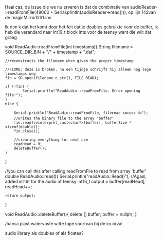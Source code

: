 Haai cas, de issue die we nu ervaren is dat de combinatie van audioReader->readFromFile(49060 + Serial.println(audioReader->read())); op lijn 142van de magicMirrorI2S1.ino

Ik den k dat het komt door het feit dat je doubles gebruikte voor de buffer, ik heb die veranderd naar int16_t block ints voor de teensy want die wilt dat graag

void ReadAudio::readFromFile(int timestamp){
  String filename = SOURCE_DIR_BIN + "/" + timestamp + ".dat";

    //reconstructs the filename when given the proper timestamp

    //FIXME: deze is broken, na een tijdje schrijft hij alleen nog lege timestamps weg
    fin = SD.open(filename.c_str(), FILE_READ);

    if (!fin) {
            Serial.println("ReadAudio::readFromFile. Error opening file!");
    }
    else {

        Serial.println("ReadAudio::readFromFile, fileread succes 👍");
        //writes the binary file to the array 'buffer'
        fin.read(reinterpret_cast<char*>(buffer), bufferSize * sizeof(double));
        fin.close();

        //clearing everything for next use
        readHead = 0;
        deleteBuffer();
    }
}

//you can call this after calling readFromFile to read from array 'buffer'
double ReadAudio::read(){
    Serial.println("readAudio::Read()");
    //Again, added int16t for the audio of teensy
    int16_t output = buffer[readHead];
    readHead++;

    return output;
}

void ReadAudio::deleteBuffer(){
    delete [] buffer;
    buffer = nullptr;
}


/hansa plast watervaste witte tape soortvan bij de kruidvat

audio library als doubles of als floates? 
